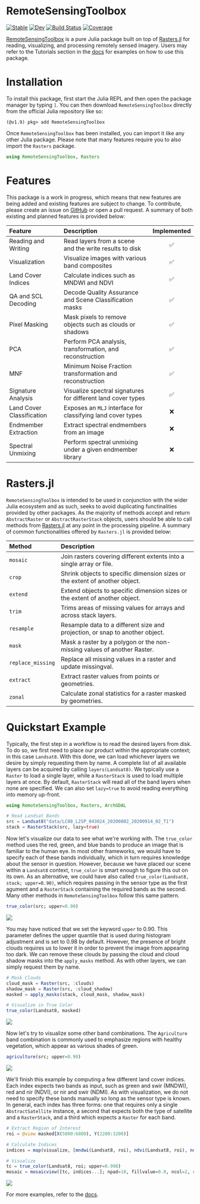 # RemoteSensingToolbox

[![Stable](https://img.shields.io/badge/docs-stable-blue.svg)](https://JoshuaBillson.github.io/RemoteSensingToolbox.jl/stable/)
[![Dev](https://img.shields.io/badge/docs-dev-blue.svg)](https://JoshuaBillson.github.io/RemoteSensingToolbox.jl/dev/)
[![Build Status](https://github.com/JoshuaBillson/RemoteSensingToolbox.jl/actions/workflows/CI.yml/badge.svg?branch=main)](https://github.com/JoshuaBillson/RemoteSensingToolbox.jl/actions/workflows/CI.yml?query=branch%3Amain)
[![Coverage](https://codecov.io/gh/JoshuaBillson/RemoteSensingToolbox.jl/branch/main/graph/badge.svg)](https://codecov.io/gh/JoshuaBillson/RemoteSensingToolbox.jl)


[RemoteSensingToolbox](https://github.com/JoshuaBillson/RemoteSensingToolbox.jl) is a pure Julia package built 
on top of [Rasters.jl](https://github.com/rafaqz/Rasters.jl) for reading, visualizing, and processing remotely 
sensed imagery. Users may refer to the Tutorials section in the 
[docs](https://JoshuaBillson.github.io/RemoteSensingToolbox.jl/stable/) for examples on how to use this package.

# Installation

To install this package, first start the Julia REPL and then open the package manager by typing `]`.
You can then download `RemoteSensingToolbox` directly from the official Julia repository like so:

```
(@v1.9) pkg> add RemoteSensingToolbox
```

Once `RemoteSensingToolbox` has been installed, you can import it like any other Julia package. Please
note that many features require you to also import the `Rasters` package.

```julia
using RemoteSensingToolbox, Rasters
```

# Features

This package is a work in progress, which means that new features are being added and existing features 
are subject to change. To contribute, please create an issue on 
[GitHub](https://github.com/JoshuaBillson/RemoteSensingToolbox.jl) or open a pull request. A summary of both 
existing and planned features is provided below:

| Feature                   | Description                                                  | Implemented        |
| :------------------------ | :----------------------------------------------------------- | :----------------: |
| Reading and Writing       | Read layers from a scene and the write results to disk       | :white_check_mark: |
| Visualization             | Visualize images with various band composites                | :white_check_mark: |
| Land Cover Indices        | Calculate indices such as MNDWI and NDVI                     | :white_check_mark: |
| QA and SCL Decoding       | Decode Quality Assurance and Scene Classification masks      | :white_check_mark: |
| Pixel Masking             | Mask pixels to remove objects such as clouds or shadows      | :white_check_mark: |
| PCA                       | Perform PCA analysis, transformation, and reconstruction     | :white_check_mark: |
| MNF                       | Minimum Noise Fraction transformation and reconstruction     | :white_check_mark: |
| Signature Analysis        | Visualize spectral signatures for different land cover types | :white_check_mark: |
| Land Cover Classification | Exposes an `MLJ` interface for classifying land cover types  | :x:                |
| Endmember Extraction      | Extract spectral endmembers from an image                    | :x:                |
| Spectral Unmixing         | Perform spectral unmixing under a given endmember library    | :x:                |


# Rasters.jl

`RemoteSensingToolbox` is intended to be used in conjunction with the wider Julia ecosystem and as such, seeks to avoid duplicating functinalities provided by other packages. As the majority of methods accept and return `AbstractRaster` or `AbstractRasterStack` objects, users should be able to call methods from [Rasters.jl](https://github.com/rafaqz/Rasters.jl) at any point in the processing pipeline. A summary of common functionalities offered by `Rasters.jl` is provided below: 

| **Method**             | **Description**                                                                        |
| :--------------------- | :------------------------------------------------------------------------------------- |
| `mosaic`               | Join rasters covering different extents into a single array or file.                   |
| `crop`                 | Shrink objects to specific dimension sizes or the extent of another object.            |
| `extend`               | Extend objects to specific dimension sizes or the extent of another object.            |
| `trim`                 | Trims areas of missing values for arrays and across stack layers.                      |
| `resample`             | Resample data to a different size and projection, or snap to another object.           |
| `mask`                 | Mask a raster by a polygon or the non-missing values of another Raster.                |
| `replace_missing`      | Replace all missing values in a raster and update missingval.                          |
| `extract`              | Extract raster values from points or geometries.                                       |
| `zonal`                | Calculate zonal statistics for a raster masked by geometries.                          |

# Quickstart Example

Typically, the first step in a workflow is to read the desired layers from disk. To do so, we first need to place
our product within the appropriate context; in this case `Landsat8`. With this done, we can load whichever
layers we desire by simply requesting them by name. A complete list of all available layers can be acquired by
calling `layers(Landsat8)`. We typically use a `Raster` to load a single layer, while a `RasterStack` is used 
to load multiple layers at once. By default, `RasterStack` will read all of the band layers when none are
specified. We can also set `lazy=true` to avoid reading everything into memory up-front.

```julia
using RemoteSensingToolbox, Rasters, ArchGDAL

# Read Landsat Bands
src = Landsat8("data/LC08_L2SP_043024_20200802_20200914_02_T1")
stack = RasterStack(src, lazy=true)
```

Now let's visualize our data to see what we're working with. The `true_color` method uses the red, green, and
blue bands to produce an image that is familiar to the human eye. In most other frameworks, we would have to specify
each of these bands individually, which in turn requires knowledge about the sensor in question. However, because
we have placed our scene within a `Landsat8` context, `true_color` is smart enough to figure this out on its own.
As an alternative, we could have also called `true_color(Landsat8, stack; upper=0.90)`, which requires passing in
the sensor type as the first agument and a `RasterStack` containing the required bands as the second. Many 
other methods in `RemoteSensingToolbox` follow this same pattern.

```julia
true_color(src; upper=0.90)
```

![](https://github.com/JoshuaBillson/RemoteSensingToolbox.jl/blob/main/docs/src/figures/true_color.jpg?raw=true)

You may have noticed that we set the keyword `upper` to 0.90. This parameter defines the upper quantile that 
is used during histogram adjustment and is set to 0.98 by default. However, the presence of bright clouds
requires us to lower it in order to prevent the image from appearing too dark. We can remove these clouds by
passing the cloud and cloud shadow masks into the `apply_masks` method. As with other layers, we can simply 
request them by name.

```julia
# Mask Clouds
cloud_mask = Raster(src, :clouds)
shadow_mask = Raster(src, :cloud_shadow)
masked = apply_masks(stack, cloud_mask, shadow_mask)

# Visualize in True Color
true_color(Landsat8, masked)
```

![](https://github.com/JoshuaBillson/RemoteSensingToolbox.jl/blob/main/docs/src/figures/masked.jpg?raw=true)

Now let's try to visualize some other band combinations. The `Agriculture` band combination is commonly used to 
emphasize regions with healthy vegetation, which appear as various shades of green.

```julia
agriculture(src; upper=0.90)
```
![](https://github.com/JoshuaBillson/RemoteSensingToolbox.jl/blob/main/docs/src/figures/agriculture.jpg?raw=true)

We'll finish this example by computing a few different land cover indices. Each index expects two bands as input, 
such as green and swir (MNDWI), red and nir (NDVI), or nir and swir (NDMI). As with visualization, we do
not need to specify these bands manually so long as the sensor type is known. In general, each index has 
three forms: one that requires only a single `AbstractSatellite` instance, a second that expects both the type 
of satellite and a `RasterStack`, and a third which expects a `Raster` for each band.

```julia
# Extract Region of Interest
roi = @view masked[X(5800:6800), Y(2200:3200)]

# Calculate Indices
indices = map(visualize, [mndwi(Landsat8, roi), ndvi(Landsat8, roi), ndmi(Landsat8, roi)])

# Visualize
tc = true_color(Landsat8, roi; upper=0.998)
mosaic = mosaicview([tc, indices...]; npad=10, fillvalue=0.0, ncol=2, rowmajor=true)
```

![](https://github.com/JoshuaBillson/RemoteSensingToolbox.jl/blob/main/docs/src/figures/indices.jpg?raw=true)

For more examples, refer to the [docs](https://JoshuaBillson.github.io/RemoteSensingToolbox.jl/stable/).